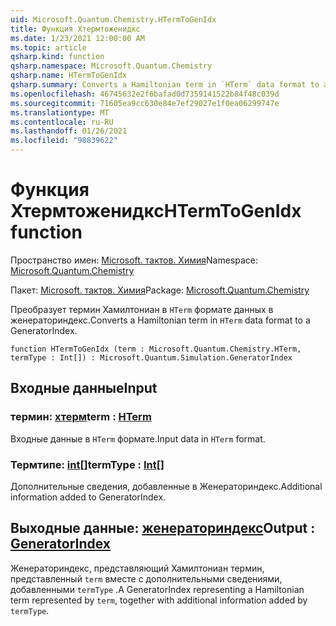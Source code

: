 ```yaml
---
uid: Microsoft.Quantum.Chemistry.HTermToGenIdx
title: Функция Хтермтоженидкс
ms.date: 1/23/2021 12:00:00 AM
ms.topic: article
qsharp.kind: function
qsharp.namespace: Microsoft.Quantum.Chemistry
qsharp.name: HTermToGenIdx
qsharp.summary: Converts a Hamiltonian term in `HTerm` data format to a GeneratorIndex.
ms.openlocfilehash: 46745632e2f6bafad0d7359141522b84f48c039d
ms.sourcegitcommit: 71605ea9cc630e84e7ef29027e1f0ea06299747e
ms.translationtype: MT
ms.contentlocale: ru-RU
ms.lasthandoff: 01/26/2021
ms.locfileid: "98839622"
---
```

# <a name="htermtogenidx-function"></a><span data-ttu-id="23ffa-102">Функция Хтермтоженидкс</span><span class="sxs-lookup"><span data-stu-id="23ffa-102">HTermToGenIdx function</span></span>

<span data-ttu-id="23ffa-103">Пространство имен: [Microsoft. тактов. Химия](xref:Microsoft.Quantum.Chemistry)</span><span class="sxs-lookup"><span data-stu-id="23ffa-103">Namespace: [Microsoft.Quantum.Chemistry](xref:Microsoft.Quantum.Chemistry)</span></span>

<span data-ttu-id="23ffa-104">Пакет: [Microsoft. тактов. Химия](https://nuget.org/packages/Microsoft.Quantum.Chemistry)</span><span class="sxs-lookup"><span data-stu-id="23ffa-104">Package: [Microsoft.Quantum.Chemistry](https://nuget.org/packages/Microsoft.Quantum.Chemistry)</span></span>


<span data-ttu-id="23ffa-105">Преобразует термин Хамилтониан в `HTerm` формате данных в женераториндекс.</span><span class="sxs-lookup"><span data-stu-id="23ffa-105">Converts a Hamiltonian term in `HTerm` data format to a GeneratorIndex.</span></span>

```qsharp
function HTermToGenIdx (term : Microsoft.Quantum.Chemistry.HTerm, termType : Int[]) : Microsoft.Quantum.Simulation.GeneratorIndex
```


## <a name="input"></a><span data-ttu-id="23ffa-106">Входные данные</span><span class="sxs-lookup"><span data-stu-id="23ffa-106">Input</span></span>

### <a name="term--hterm"></a><span data-ttu-id="23ffa-107">термин: [хтерм](xref:Microsoft.Quantum.Chemistry.HTerm)</span><span class="sxs-lookup"><span data-stu-id="23ffa-107">term : [HTerm](xref:Microsoft.Quantum.Chemistry.HTerm)</span></span>

<span data-ttu-id="23ffa-108">Входные данные в `HTerm` формате.</span><span class="sxs-lookup"><span data-stu-id="23ffa-108">Input data in `HTerm` format.</span></span>


### <a name="termtype--int"></a><span data-ttu-id="23ffa-109">Термтипе: [int](xref:microsoft.quantum.lang-ref.int)[]</span><span class="sxs-lookup"><span data-stu-id="23ffa-109">termType : [Int](xref:microsoft.quantum.lang-ref.int)[]</span></span>

<span data-ttu-id="23ffa-110">Дополнительные сведения, добавленные в Женераториндекс.</span><span class="sxs-lookup"><span data-stu-id="23ffa-110">Additional information added to GeneratorIndex.</span></span>



## <a name="output--generatorindex"></a><span data-ttu-id="23ffa-111">Выходные данные: [женераториндекс](xref:Microsoft.Quantum.Simulation.GeneratorIndex)</span><span class="sxs-lookup"><span data-stu-id="23ffa-111">Output : [GeneratorIndex](xref:Microsoft.Quantum.Simulation.GeneratorIndex)</span></span>

<span data-ttu-id="23ffa-112">Женераториндекс, представляющий Хамилтониан термин, представленный `term` вместе с дополнительными сведениями, добавленными `termType` .</span><span class="sxs-lookup"><span data-stu-id="23ffa-112">A GeneratorIndex representing a Hamiltonian term represented by `term`, together with additional information added by `termType`.</span></span>